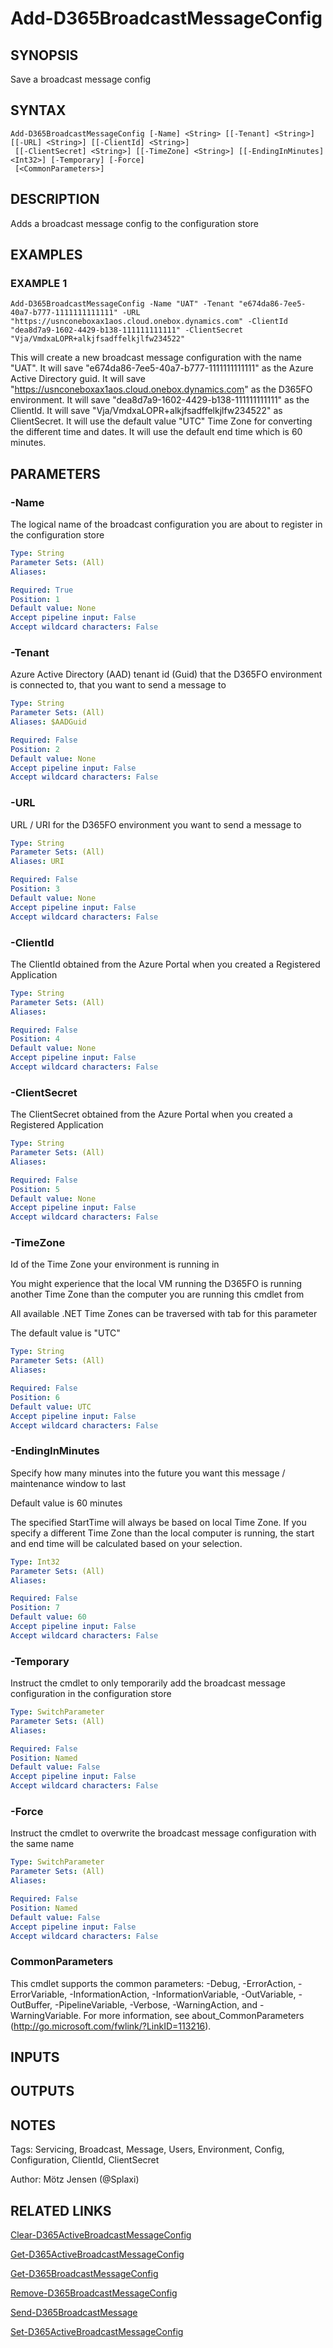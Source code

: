 ﻿---
external help file: d365fo.tools-help.xml
Module Name: d365fo.tools
online version:
schema: 2.0.0
---

# Add-D365BroadcastMessageConfig

## SYNOPSIS
Save a broadcast message config

## SYNTAX

```
Add-D365BroadcastMessageConfig [-Name] <String> [[-Tenant] <String>] [[-URL] <String>] [[-ClientId] <String>]
 [[-ClientSecret] <String>] [[-TimeZone] <String>] [[-EndingInMinutes] <Int32>] [-Temporary] [-Force]
 [<CommonParameters>]
```

## DESCRIPTION
Adds a broadcast message config to the configuration store

## EXAMPLES

### EXAMPLE 1
```
Add-D365BroadcastMessageConfig -Name "UAT" -Tenant "e674da86-7ee5-40a7-b777-1111111111111" -URL "https://usnconeboxax1aos.cloud.onebox.dynamics.com" -ClientId "dea8d7a9-1602-4429-b138-111111111111" -ClientSecret "Vja/VmdxaLOPR+alkjfsadffelkjlfw234522"
```

This will create a new broadcast message configuration with the name "UAT".
It will save "e674da86-7ee5-40a7-b777-1111111111111" as the Azure Active Directory guid.
It will save "https://usnconeboxax1aos.cloud.onebox.dynamics.com" as the D365FO environment.
It will save "dea8d7a9-1602-4429-b138-111111111111" as the ClientId.
It will save "Vja/VmdxaLOPR+alkjfsadffelkjlfw234522" as ClientSecret.
It will use the default value "UTC" Time Zone for converting the different time and dates.
It will use the default end time which is 60 minutes.

## PARAMETERS

### -Name
The logical name of the broadcast configuration you are about to register in the configuration store

```yaml
Type: String
Parameter Sets: (All)
Aliases:

Required: True
Position: 1
Default value: None
Accept pipeline input: False
Accept wildcard characters: False
```

### -Tenant
Azure Active Directory (AAD) tenant id (Guid) that the D365FO environment is connected to, that you want to send a message to

```yaml
Type: String
Parameter Sets: (All)
Aliases: $AADGuid

Required: False
Position: 2
Default value: None
Accept pipeline input: False
Accept wildcard characters: False
```

### -URL
URL / URI for the D365FO environment you want to send a message to

```yaml
Type: String
Parameter Sets: (All)
Aliases: URI

Required: False
Position: 3
Default value: None
Accept pipeline input: False
Accept wildcard characters: False
```

### -ClientId
The ClientId obtained from the Azure Portal when you created a Registered Application

```yaml
Type: String
Parameter Sets: (All)
Aliases:

Required: False
Position: 4
Default value: None
Accept pipeline input: False
Accept wildcard characters: False
```

### -ClientSecret
The ClientSecret obtained from the Azure Portal when you created a Registered Application

```yaml
Type: String
Parameter Sets: (All)
Aliases:

Required: False
Position: 5
Default value: None
Accept pipeline input: False
Accept wildcard characters: False
```

### -TimeZone
Id of the Time Zone your environment is running in

You might experience that the local VM running the D365FO is running another Time Zone than the computer you are running this cmdlet from

All available .NET Time Zones can be traversed with tab for this parameter

The default value is "UTC"

```yaml
Type: String
Parameter Sets: (All)
Aliases:

Required: False
Position: 6
Default value: UTC
Accept pipeline input: False
Accept wildcard characters: False
```

### -EndingInMinutes
Specify how many minutes into the future you want this message / maintenance window to last

Default value is 60 minutes

The specified StartTime will always be based on local Time Zone.
If you specify a different Time Zone than the local computer is running, the start and end time will be calculated based on your selection.

```yaml
Type: Int32
Parameter Sets: (All)
Aliases:

Required: False
Position: 7
Default value: 60
Accept pipeline input: False
Accept wildcard characters: False
```

### -Temporary
Instruct the cmdlet to only temporarily add the broadcast message configuration in the configuration store

```yaml
Type: SwitchParameter
Parameter Sets: (All)
Aliases:

Required: False
Position: Named
Default value: False
Accept pipeline input: False
Accept wildcard characters: False
```

### -Force
Instruct the cmdlet to overwrite the broadcast message configuration with the same name

```yaml
Type: SwitchParameter
Parameter Sets: (All)
Aliases:

Required: False
Position: Named
Default value: False
Accept pipeline input: False
Accept wildcard characters: False
```

### CommonParameters
This cmdlet supports the common parameters: -Debug, -ErrorAction, -ErrorVariable, -InformationAction, -InformationVariable, -OutVariable, -OutBuffer, -PipelineVariable, -Verbose, -WarningAction, and -WarningVariable.
For more information, see about_CommonParameters (http://go.microsoft.com/fwlink/?LinkID=113216).

## INPUTS

## OUTPUTS

## NOTES
Tags: Servicing, Broadcast, Message, Users, Environment, Config, Configuration, ClientId, ClientSecret

Author: Mötz Jensen (@Splaxi)

## RELATED LINKS

[Clear-D365ActiveBroadcastMessageConfig]()

[Get-D365ActiveBroadcastMessageConfig]()

[Get-D365BroadcastMessageConfig]()

[Remove-D365BroadcastMessageConfig]()

[Send-D365BroadcastMessage]()

[Set-D365ActiveBroadcastMessageConfig]()

